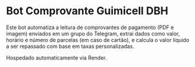 # Bot Comprovante Guimicell DBH

Este bot automatiza a leitura de comprovantes de pagamento (PDF e imagem) enviados em um grupo do Telegram, extrai dados como valor, horário e número de parcelas (em caso de cartão), e calcula o valor líquido a ser repassado com base em taxas personalizadas.

Hospedado automaticamente via Render.
